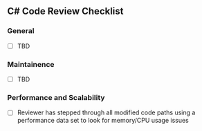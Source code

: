 ## C# Code Review Checklist

### General
- [ ] TBD

### Maintainence
- [ ] TBD

### Performance and Scalability
- [ ] Reviewer has stepped through all modified code paths using a performance data set to look for memory/CPU usage issues
